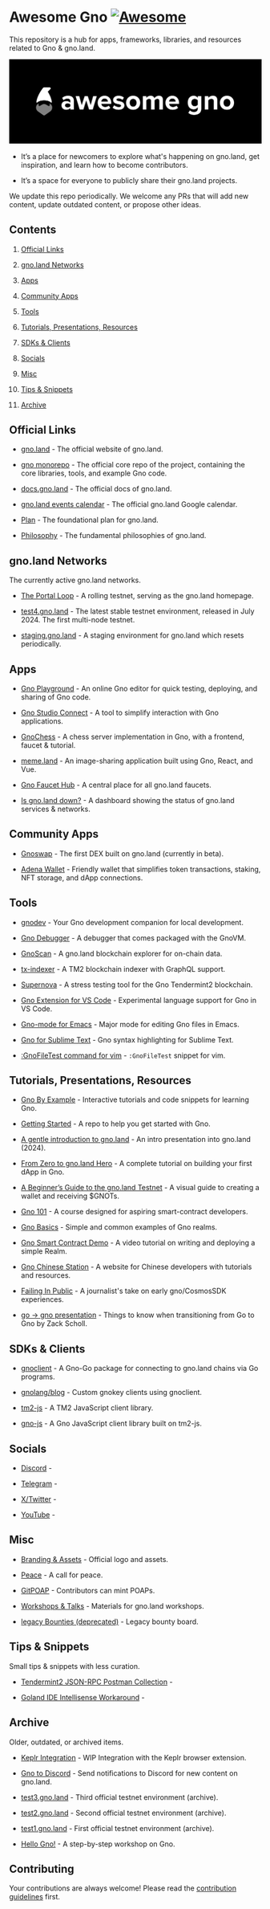 # Awesome Gno [![Awesome](https://awesome.re/badge-flat2.svg)](https://awesome.re)

This repository is a hub for apps, frameworks, libraries, and resources related to Gno &amp; gno.land.


![Awesome Gno](./banner.png)



- It’s a place for newcomers to explore what&#39;s happening on gno.land, get inspiration, and learn how to become contributors.

- It’s a space for everyone to publicly share their gno.land projects.


We update this repo periodically. We welcome any PRs that will add new content, update outdated content, or propose other ideas.

## Contents


1. [Official Links](#official-links)

2. [gno.land Networks](#gnoland-networks)

3. [Apps](#apps)

4. [Community Apps](#community-apps)

5. [Tools](#tools)

6. [Tutorials, Presentations, Resources](#tutorials-presentations-resources)

7. [SDKs &amp; Clients](#sdks--clients)

8. [Socials](#socials)

9. [Misc](#misc)

10. [Tips &amp; Snippets](#tips--snippets)

11. [Archive](#archive)



## Official Links




- [gno.land](https://gno.land/) - The official website of gno.land.

- [gno monorepo](https://github.com/gnolang/gno) - The official core repo of the project, containing the core libraries, tools, and example Gno code.

- [docs.gno.land](https://docs.gno.land) - The official docs of gno.land.

- [gno.land events calendar](https://gno.link/calendar) - The official gno.land Google calendar.

- [Plan](https://github.com/gnolang/gno/blob/master/PLAN.md) - The foundational plan for gno.land.

- [Philosophy](https://github.com/gnolang/gno/blob/master/PHILOSOPHY.md) - The fundamental philosophies of gno.land.



## gno.land Networks


The currently active gno.land networks.



- [The Portal Loop](https://gno.land/) - A rolling testnet, serving as the gno.land homepage.

- [test4.gno.land](https://test4.gno.land/) - The latest stable testnet environment, released in July 2024. The first multi-node testnet.

- [staging.gno.land](https://staging.gno.land/) - A staging environment for gno.land which resets periodically.



## Apps




- [Gno Playground](https://play.gno.land/) - An online Gno editor for quick testing, deploying, and sharing of Gno code.

- [Gno Studio Connect](https://gno.studio/connect) - A tool to simplify interaction with Gno applications.

- [GnoChess](https://github.com/gnolang/gnochess) - A chess server implementation in Gno, with a frontend, faucet &amp; tutorial.

- [meme.land](https://github.com/gnolang/memeland) - An image-sharing application built using Gno, React, and Vue.

- [Gno Faucet Hub](https://faucet.gno.land) - A central place for all gno.land faucets.

- [Is gno.land down?](https://status.gnoteam.com) - A dashboard showing the status of gno.land services &amp; networks.



## Community Apps




- [Gnoswap](https://github.com/gnoswap-labs/gnoswap) - The first DEX built on gno.land (currently in beta).

- [Adena Wallet](https://adena.app/) - Friendly wallet that simplifies token transactions, staking, NFT storage, and dApp connections.



## Tools




- [gnodev](https://github.com/gnolang/gno/tree/master/contribs/gnodev) - Your Gno development companion for local development.

- [Gno Debugger](https://gno.land/r/gnoland/blog:p/gno-debugger) - A debugger that comes packaged with the GnoVM.

- [GnoScan](http://gnoscan.io/) - A gno.land blockchain explorer for on-chain data.

- [tx-indexer](https://github.com/gnolang/tx-indexer) - A TM2 blockchain indexer with GraphQL support.

- [Supernova](https://github.com/gnolang/supernova) - A stress testing tool for the Gno Tendermint2 blockchain.

- [Gno Extension for VS Code](https://marketplace.visualstudio.com/items?itemName=harry-hov.gno) - Experimental language support for Gno in VS Code.

- [Gno-mode for Emacs](https://gist.github.com/gfanton/6e233656dfeabd7a46f21f7507b6b311) - Major mode for editing Gno files in Emacs.

- [Gno for Sublime Text](https://github.com/jdkato/gno-sublime-text) - Gno syntax highlighting for Sublime Text.

- [:GnoFileTest command for vim](https://gist.github.com/grepsuzette/66f5cfaccc1a919c67f52bd7b31a3b09) - `:GnoFileTest` snippet for vim.



## Tutorials, Presentations, Resources




- [Gno By Example](https://gno-by-example.com) - Interactive tutorials and code snippets for learning Gno.

- [Getting Started](https://github.com/gnolang/getting-started) - A repo to help you get started with Gno.

- [A gentle introduction to gno.land](https://www.youtube.com/watch?v=hTGeG0z09NU&amp;t=135s) - An intro presentation into gno.land (2024).

- [From Zero to gno.land Hero](https://github.com/leohhhn/gno-fzgh/blob/main/README.md) - A complete tutorial on building your first dApp in Gno.

- [A Beginner’s Guide to the gno.land Testnet](https://medium.com/@onbloc/a-beginners-guide-to-the-gnoland-testnet-6fdc693a48f4) - A visual guide to creating a wallet and receiving $GNOTs.

- [Gno 101](https://github.com/onbloc/gnolang-101) - A course designed for aspiring smart-contract developers.

- [Gno Basics](https://github.com/moul/gno-basics) - Simple and common examples of Gno realms.

- [Gno Smart Contract Demo](https://www.youtube.com/watch?v=-BlnEXCs0eI) - A video tutorial on writing and deploying a simple Realm.

- [Gno Chinese Station](https://www.gnoland.cn) - A website for Chinese developers with tutorials and resources.

- [Failing In Public](https://proggr.hashnode.dev/gnoland-initial-experience-gonzo-take-on-failing-in-public) - A journalist&#39;s take on early gno/CosmosSDK experiences.

- [go -&gt; gno presentation](https://github.com/gnolang/workshops/tree/main/presentations/2023-06-26--go-to-gno--schollz) - Things to know when transitioning from Go to Gno by Zack Scholl.



## SDKs &amp; Clients




- [gnoclient](https://github.com/gnolang/gno/tree/master/gno.land/pkg/gnoclient) - A Gno-Go package for connecting to gno.land chains via Go programs.

- [gnolang/blog](https://github.com/gnolang/blog/tree/main/cmd/gnoblog-cli) - Custom gnokey clients using gnoclient.

- [tm2-js](https://github.com/gnolang/tm2-js) - A TM2 JavaScript client library.

- [gno-js](https://github.com/gnolang/gno-js) - A Gno JavaScript client library built on tm2-js.



## Socials




- [Discord](https://discord.gg/3YbdqVP8Tb) - 

- [Telegram](https://t.me/gnoland) - 

- [X/Twitter](https://x.com/_gnoland) - 

- [YouTube](https://www.youtube.com/@_gnoland) - 



## Misc




- [Branding &amp; Assets](https://github.com/gnolang/branding) - Official logo and assets.

- [Peace](https://gno.land/r/gnoland/blog:p/peace) - A call for peace.

- [GitPOAP](https://www.gitpoap.io/gh/gnolang) - Contributors can mint POAPs.

- [Workshops &amp; Talks](https://github.com/gnolang/workshops) - Materials for gno.land workshops.

- [legacy Bounties (deprecated)](https://github.com/gnolang/bounties) - Legacy bounty board.



## Tips &amp; Snippets


Small tips &amp; snippets with less curation.



- [Tendermint2 JSON-RPC Postman Collection](https://gist.github.com/zivkovicmilos/d7b98103f0611ac3b26202a29cee02c4) - 

- [Goland IDE Intellisense Workaround](https://x.com/leohhhn/status/1836740567541367157) - 



## Archive


Older, outdated, or archived items.



- [Keplr Integration](https://github.com/gnolang/gno/pull/154) - WIP Integration with the Keplr browser extension.

- [Gno to Discord](https://github.com/PoCInnovation/PoCLab) - Send notifications to Discord for new content on gno.land.

- [test3.gno.land](https://test3.gno.land/) - Third official testnet environment (archive).

- [test2.gno.land](https://test2.gno.land/) - Second official testnet environment (archive).

- [test1.gno.land](https://test1.gno.land/) - First official testnet environment (archive).

- [Hello Gno!](https://github.com/xplrz/gnoland-workshop) - A step-by-step workshop on Gno.




## Contributing

Your contributions are always welcome! Please read the [contribution guidelines](CONTRIBUTING.md) first.
